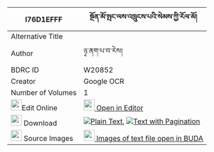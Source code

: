 |I76D1EFFF|སྔོན་མོ་སྤང་ལས་འཁྲུངས་པའི་སེམས་ཀྱི་རོལ་མོ། 
| --- | --- 
|Alternative Title |
|Author| ཉྭ་ནག་པ་བ་རེས།
|BDRC ID | W20852
|Creator | Google OCR
|Number of Volumes| 1
|<img width="25" src="https://img.icons8.com/color/25/000000/edit-property.png">Edit Online| [<img width="25" src="https://avatars.githubusercontent.com/u/45091458?s=200&v=4"> Open in Editor](http://editor.openpecha.org/I76D1EFFF)
|<img width="25" src="https://img.icons8.com/fluent/48/000000/download-2.png"/>  Download | [![](https://img.icons8.com/color/20/000000/txt.png)Plain Text](https://github.com/Openpecha/I76D1EFFF/releases/download/v1/ngonmo_pang_la_sa_trungpa_i_se_plain_I76D1EFFF.zip), [![](https://img.icons8.com/color/20/000000/txt.png)Text with Pagination](https://github.com/Openpecha/I76D1EFFF/releases/download/v1/ngonmo_pang_la_sa_trungpa_i_se_pages_I76D1EFFF.zip)
|<img width="25" src="https://img.icons8.com/plasticine/100/000000/pictures-folder.png"/>  Source Images | [<img width="25" src="https://library.bdrc.io/icons/BUDA-small.svg"> Images of text file open in BUDA](https://library.bdrc.io/show/bdr:W20852)